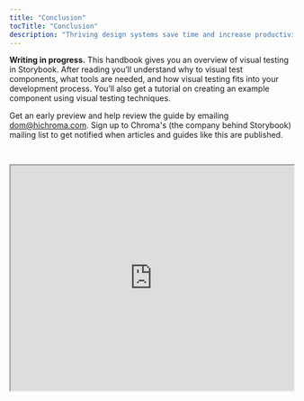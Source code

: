 ```yaml
---
title: "Conclusion"
tocTitle: "Conclusion"
description: "Thriving design systems save time and increase productivity"
---
```


**Writing in progress.** This handbook gives you an overview of visual testing in Storybook. After reading you’ll understand why to visual test components, what tools are needed, and how visual testing fits into your development process. You’ll also get a tutorial on creating an example component using visual testing techniques.

Get an early preview and help review the guide by emailing [dom@hichroma.com](mailto:dom@hichroma.com). Sign up to Chroma's (the company behind Storybook) mailing list to get notified when articles and guides like this are published.

<iframe style="height:400px;width:100%;max-width:800px;margin:30px auto;" src="https://upscri.be/bface0?as_embed"></iframe>
